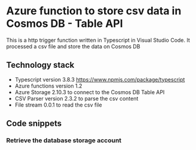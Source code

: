 # Azure function to store csv data in Cosmos DB - Table API

This is a http trigger function written in Typescript in Visual Studio Code. It processed a csv file and store the data on Cosmos DB

## Technology stack  
* Typescript version 3.8.3 https://www.npmjs.com/package/typescript
* Azure functions version 1.2 
* Azure Storage 2.10.3 to connect to the Cosmos DB Table API
* CSV Parser version 2.3.2 to parse the csv content
* File stream 0.0.1 to read the csv file

## Code snippets
### Retrieve the database storage account

